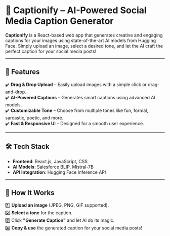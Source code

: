 # 📸 Captionify – AI-Powered Social Media Caption Generator  

**Captionify** is a React-based web app that generates creative and engaging captions for your images using state-of-the-art AI models from Hugging Face. Simply upload an image, select a desired tone, and let the AI craft the perfect caption for your social media posts!  

---

## 🚀 Features  
✔️ **Drag & Drop Upload** – Easily upload images with a simple click or drag-and-drop.  
✔️ **AI-Powered Captions** – Generates smart captions using advanced AI models.  
✔️ **Customizable Tone** – Choose from multiple tones like fun, formal, sarcastic, poetic, and more.  
✔️ **Fast & Responsive UI** – Designed for a smooth user experience.  

---

## 🛠️ Tech Stack  
- **Frontend**: React.js, JavaScript, CSS  
- **AI Models**: Salesforce BLIP, Mistral-7B  
- **API Integration**: Hugging Face Inference API  

---

## 🔧 How It Works  
1️⃣ **Upload an image** (JPEG, PNG, GIF supported).  
2️⃣ **Select a tone** for the caption.  
3️⃣ Click **"Generate Caption"** and let AI do its magic.  
4️⃣ **Copy & use** the generated caption for your social media posts!  


